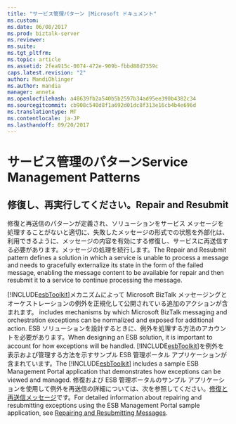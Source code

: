 ```yaml
---
title: "サービス管理パターン |Microsoft ドキュメント"
ms.custom: 
ms.date: 06/08/2017
ms.prod: biztalk-server
ms.reviewer: 
ms.suite: 
ms.tgt_pltfrm: 
ms.topic: article
ms.assetid: 2fea915c-0074-472e-909b-fbbd88d7359c
caps.latest.revision: "2"
author: MandiOhlinger
ms.author: mandia
manager: anneta
ms.openlocfilehash: a48639fb2a540b5b2597b34ad95ee390b4382c34
ms.sourcegitcommit: cb908c540d8f1a692d01dc8f313e16cb4b4e696d
ms.translationtype: MT
ms.contentlocale: ja-JP
ms.lasthandoff: 09/20/2017
---
```

# <a name="service-management-patterns"></a><span data-ttu-id="23252-102">サービス管理のパターン</span><span class="sxs-lookup"><span data-stu-id="23252-102">Service Management Patterns</span></span>
## <a name="repair-and-resubmit"></a><span data-ttu-id="23252-103">修復し、再実行してください。</span><span class="sxs-lookup"><span data-stu-id="23252-103">Repair and Resubmit</span></span>  
 <span data-ttu-id="23252-104">修復と再送信のパターンが定義され、ソリューションをサービス メッセージを処理することがないと適切に、失敗したメッセージの形式での状態を外部化は、利用できるように、メッセージの内容を有効にする修復し、サービスに再送信する必要があります。メッセージの処理を続行します。</span><span class="sxs-lookup"><span data-stu-id="23252-104">The Repair and Resubmit pattern defines a solution in which a service is unable to process a message and needs to gracefully externalize its state in the form of the failed message, enabling the message content to be available for repair and then resubmit it to a service to continue processing the message.</span></span>  
  
 [!INCLUDE[esbToolkit](../includes/esbtoolkit-md.md)]<span data-ttu-id="23252-105">メカニズムによって Microsoft BizTalk メッセージングとオーケストレーションの例外を正規化して公開されている追加のアクションが含まれます。</span><span class="sxs-lookup"><span data-stu-id="23252-105"> includes mechanisms by which Microsoft BizTalk messaging and orchestration exceptions can be normalized and exposed for additional action.</span></span> <span data-ttu-id="23252-106">ESB ソリューションを設計するときに、例外を処理する方法のアカウントを必要があります。</span><span class="sxs-lookup"><span data-stu-id="23252-106">When designing an ESB solution, it is important to account for how exceptions will be handled.</span></span> <span data-ttu-id="23252-107">[!INCLUDE[esbToolkit](../includes/esbtoolkit-md.md)]を例外を表示および管理する方法を示すサンプル ESB 管理ポータル アプリケーションが含まれています。</span><span class="sxs-lookup"><span data-stu-id="23252-107">The [!INCLUDE[esbToolkit](../includes/esbtoolkit-md.md)] includes a sample ESB Management Portal application that demonstrates how exceptions can be viewed and managed.</span></span> <span data-ttu-id="23252-108">修復および ESB 管理ポータルのサンプル アプリケーションを使用して例外を再送信の詳細については、次を参照してください。[修復と再送信メッセージ](../esb-toolkit/repairing-and-resubmitting-messages.md)です。</span><span class="sxs-lookup"><span data-stu-id="23252-108">For detailed information about repairing and resubmitting exceptions using the ESB Management Portal sample application, see [Repairing and Resubmitting Messages](../esb-toolkit/repairing-and-resubmitting-messages.md).</span></span>